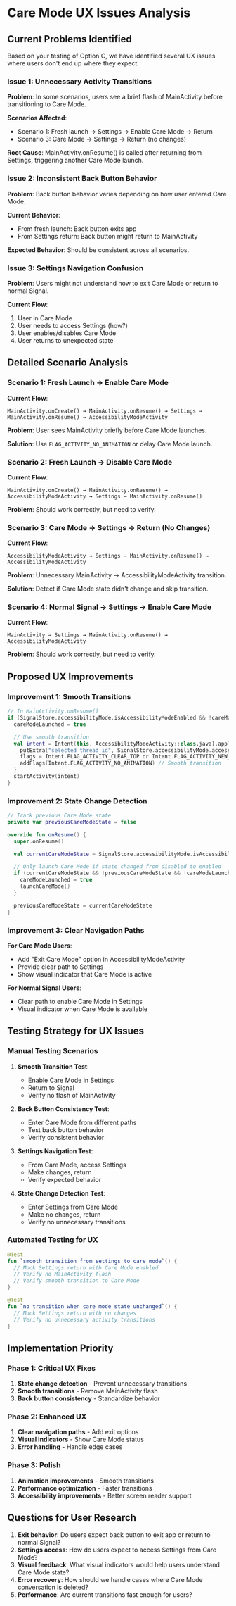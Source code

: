 # Care Mode UX Issues Analysis

## Current Problems Identified

Based on your testing of Option C, we have identified several UX issues where users don't end up where they expect:

### Issue 1: Unnecessary Activity Transitions
**Problem**: In some scenarios, users see a brief flash of MainActivity before transitioning to Care Mode.

**Scenarios Affected**:
- Scenario 1: Fresh launch → Settings → Enable Care Mode → Return
- Scenario 3: Care Mode → Settings → Return (no changes)

**Root Cause**: MainActivity.onResume() is called after returning from Settings, triggering another Care Mode launch.

### Issue 2: Inconsistent Back Button Behavior
**Problem**: Back button behavior varies depending on how user entered Care Mode.

**Current Behavior**:
- From fresh launch: Back button exits app
- From Settings return: Back button might return to MainActivity

**Expected Behavior**: Should be consistent across all scenarios.

### Issue 3: Settings Navigation Confusion
**Problem**: Users might not understand how to exit Care Mode or return to normal Signal.

**Current Flow**:
1. User in Care Mode
2. User needs to access Settings (how?)
3. User enables/disables Care Mode
4. User returns to unexpected state

## Detailed Scenario Analysis

### Scenario 1: Fresh Launch → Enable Care Mode
**Current Flow**:
```
MainActivity.onCreate() → MainActivity.onResume() → Settings → MainActivity.onResume() → AccessibilityModeActivity
```

**Problem**: User sees MainActivity briefly before Care Mode launches.

**Solution**: Use `FLAG_ACTIVITY_NO_ANIMATION` or delay Care Mode launch.

### Scenario 2: Fresh Launch → Disable Care Mode
**Current Flow**:
```
MainActivity.onCreate() → MainActivity.onResume() → AccessibilityModeActivity → Settings → MainActivity.onResume()
```

**Problem**: Should work correctly, but need to verify.

### Scenario 3: Care Mode → Settings → Return (No Changes)
**Current Flow**:
```
AccessibilityModeActivity → Settings → MainActivity.onResume() → AccessibilityModeActivity
```

**Problem**: Unnecessary MainActivity → AccessibilityModeActivity transition.

**Solution**: Detect if Care Mode state didn't change and skip transition.

### Scenario 4: Normal Signal → Settings → Enable Care Mode
**Current Flow**:
```
MainActivity → Settings → MainActivity.onResume() → AccessibilityModeActivity
```

**Problem**: Should work correctly, but need to verify.

## Proposed UX Improvements

### Improvement 1: Smooth Transitions
```kotlin
// In MainActivity.onResume()
if (SignalStore.accessibilityMode.isAccessibilityModeEnabled && !careModeLaunched) {
  careModeLaunched = true

  // Use smooth transition
  val intent = Intent(this, AccessibilityModeActivity::class.java).apply {
    putExtra("selected_thread_id", SignalStore.accessibilityMode.accessibilityThreadId)
    flags = Intent.FLAG_ACTIVITY_CLEAR_TOP or Intent.FLAG_ACTIVITY_NEW_TASK
    addFlags(Intent.FLAG_ACTIVITY_NO_ANIMATION) // Smooth transition
  }
  startActivity(intent)
}
```

### Improvement 2: State Change Detection
```kotlin
// Track previous Care Mode state
private var previousCareModeState = false

override fun onResume() {
  super.onResume()

  val currentCareModeState = SignalStore.accessibilityMode.isAccessibilityModeEnabled

  // Only launch Care Mode if state changed from disabled to enabled
  if (currentCareModeState && !previousCareModeState && !careModeLaunched) {
    careModeLaunched = true
    launchCareMode()
  }

  previousCareModeState = currentCareModeState
}
```

### Improvement 3: Clear Navigation Paths
**For Care Mode Users**:
- Add "Exit Care Mode" option in AccessibilityModeActivity
- Provide clear path to Settings
- Show visual indicator that Care Mode is active

**For Normal Signal Users**:
- Clear path to enable Care Mode in Settings
- Visual indicator when Care Mode is available

## Testing Strategy for UX Issues

### Manual Testing Scenarios
1. **Smooth Transition Test**:
   - Enable Care Mode in Settings
   - Return to Signal
   - Verify no flash of MainActivity

2. **Back Button Consistency Test**:
   - Enter Care Mode from different paths
   - Test back button behavior
   - Verify consistent behavior

3. **Settings Navigation Test**:
   - From Care Mode, access Settings
   - Make changes, return
   - Verify expected behavior

4. **State Change Detection Test**:
   - Enter Settings from Care Mode
   - Make no changes, return
   - Verify no unnecessary transitions

### Automated Testing for UX
```kotlin
@Test
fun `smooth transition from settings to care mode`() {
  // Mock Settings return with Care Mode enabled
  // Verify no MainActivity flash
  // Verify smooth transition to Care Mode
}

@Test
fun `no transition when care mode state unchanged`() {
  // Mock Settings return with no changes
  // Verify no unnecessary activity transitions
}
```

## Implementation Priority

### Phase 1: Critical UX Fixes
1. **State change detection** - Prevent unnecessary transitions
2. **Smooth transitions** - Remove MainActivity flash
3. **Back button consistency** - Standardize behavior

### Phase 2: Enhanced UX
1. **Clear navigation paths** - Add exit options
2. **Visual indicators** - Show Care Mode status
3. **Error handling** - Handle edge cases

### Phase 3: Polish
1. **Animation improvements** - Smooth transitions
2. **Performance optimization** - Faster transitions
3. **Accessibility improvements** - Better screen reader support

## Questions for User Research

1. **Exit behavior**: Do users expect back button to exit app or return to normal Signal?
2. **Settings access**: How do users expect to access Settings from Care Mode?
3. **Visual feedback**: What visual indicators would help users understand Care Mode state?
4. **Error recovery**: How should we handle cases where Care Mode conversation is deleted?
5. **Performance**: Are current transitions fast enough for users?
